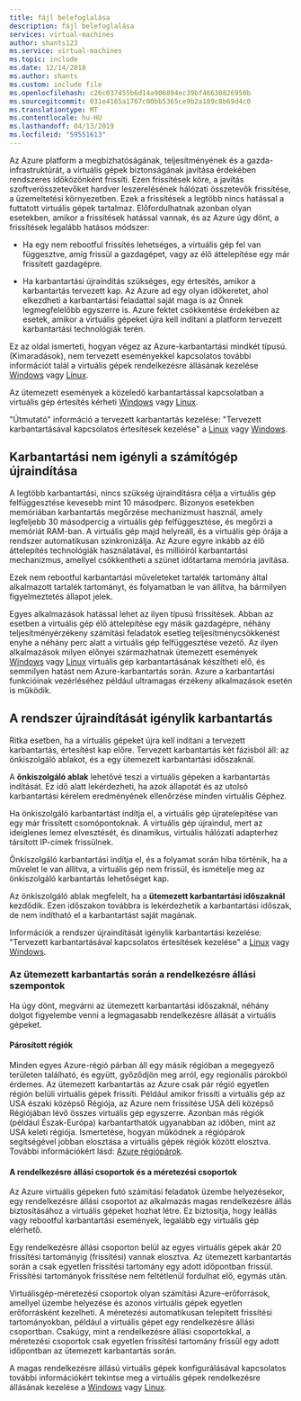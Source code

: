 ```yaml
---
title: fájl belefoglalása
description: fájl belefoglalása
services: virtual-machines
author: shants123
ms.service: virtual-machines
ms.topic: include
ms.date: 12/14/2018
ms.author: shants
ms.custom: include file
ms.openlocfilehash: c26c037455b6d14a906894ec39bf46630826950b
ms.sourcegitcommit: 031e4165a1767c00bb5365ce9b2a189c8b69d4c0
ms.translationtype: MT
ms.contentlocale: hu-HU
ms.lasthandoff: 04/13/2019
ms.locfileid: "59551613"
---
```

Az Azure platform a megbízhatóságának, teljesítményének és a gazda-infrastruktúrát, a virtuális gépek biztonságának javítása érdekében rendszeres időközönként frissíti. Ezen frissítések köre, a javítás szoftverösszetevőket hardver leszerelésének hálózati összetevők frissítése, a üzemeltetési környezetben. Ezek a frissítések a legtöbb nincs hatással a futtatott virtuális gépek tartalmaz. Előfordulhatnak azonban olyan esetekben, amikor a frissítések hatással vannak, és az Azure úgy dönt, a frissítések legalább hatásos módszer:

- Ha egy nem rebootful frissítés lehetséges, a virtuális gép fel van függesztve, amíg frissül a gazdagépet, vagy az élő áttelepítése egy már frissített gazdagépre.

- Ha karbantartási újraindítás szükséges, egy értesítés, amikor a karbantartás tervezett kap. Az Azure ad egy olyan időkeretet, ahol elkezdheti a karbantartási feladattal saját maga is az Önnek legmegfelelőbb egyszerre is. Azure fektet csökkentése érdekében az esetek, amikor a virtuális gépeket újra kell indítani a platform tervezett karbantartási technológiák terén. 

Ez az oldal ismerteti, hogyan végez az Azure-karbantartási mindkét típusú. (Kimaradások), nem tervezett eseményekkel kapcsolatos további információt talál a virtuális gépek rendelkezésre állásának kezelése [Windows](../articles/virtual-machines/windows/manage-availability.md) vagy [Linux](../articles/virtual-machines/linux/manage-availability.md).

Az ütemezett események a közeledő karbantartással kapcsolatban a virtuális gép értesítés kérheti [Windows](../articles/virtual-machines/windows/scheduled-events.md) vagy [Linux](../articles/virtual-machines/linux/scheduled-events.md).

"Útmutató" információ a tervezett karbantartás kezelése: "Tervezett karbantartásával kapcsolatos értesítések kezelése" a [Linux](../articles/virtual-machines/linux/maintenance-notifications.md) vagy [Windows](../articles/virtual-machines/windows/maintenance-notifications.md).

## <a name="maintenance-not-requiring-a-reboot"></a>Karbantartási nem igényli a számítógép újraindítása

A legtöbb karbantartási, nincs szükség újraindításra célja a virtuális gép felfüggesztése kevesebb mint 10 másodperc. Bizonyos esetekben memóriában karbantartás megőrzése mechanizmust használ, amely legfeljebb 30 másodpercig a virtuális gép felfüggesztése, és megőrzi a memóriát RAM-ban. A virtuális gép majd helyreáll, és a virtuális gép órája a rendszer automatikusan szinkronizálja. Az Azure egyre inkább az élő áttelepítés technológiák használatával, és millióiról karbantartási mechanizmus, amellyel csökkentheti a szünet időtartama memória javítása.

Ezek nem rebootful karbantartási műveleteket tartalék tartomány által alkalmazott tartalék tartományt, és folyamatban le van állítva, ha bármilyen figyelmeztetés állapot jelek. 

Egyes alkalmazások hatással lehet az ilyen típusú frissítések. Abban az esetben a virtuális gép élő áttelepítése egy másik gazdagépre, néhány teljesítményérzékeny számítási feladatok esetleg teljesítménycsökkenést enyhe a néhány perc alatt a virtuális gép felfüggesztése vezető. Az ilyen alkalmazások milyen előnyei származhatnak ütemezett események [Windows](../articles/virtual-machines/windows/scheduled-events.md) vagy [Linux](../articles/virtual-machines/linux/scheduled-events.md) virtuális gép karbantartásának készítheti elő, és semmilyen hatást nem Azure-karbantartás során. Azure a karbantartási funkcióinak vezérléséhez például ultramagas érzékeny alkalmazások esetén is működik. 


## <a name="maintenance-requiring-a-reboot"></a>A rendszer újraindítását igénylik karbantartás

Ritka esetben, ha a virtuális gépeket újra kell indítani a tervezett karbantartás, értesítést kap előre. Tervezett karbantartás két fázisból áll: az önkiszolgáló ablakot, és a egy ütemezett karbantartási időszaknál.

A **önkiszolgáló ablak** lehetővé teszi a virtuális gépeken a karbantartás indítását. Ez idő alatt lekérdezheti, ha azok állapotát és az utolsó karbantartási kérelem eredményének ellenőrzése minden virtuális Géphez.

Ha önkiszolgáló karbantartást indítja el, a virtuális gép újratelepítése van egy már frissített csomópontoknak. A virtuális gép újraindul, mert az ideiglenes lemez elvesztését, és dinamikus, virtuális hálózati adapterhez társított IP-címek frissülnek.

Önkiszolgáló karbantartási indítja el, és a folyamat során hiba történik, ha a művelet le van állítva, a virtuális gép nem frissül, és ismételje meg az önkiszolgáló karbantartás lehetőséget kap. 

Az önkiszolgáló ablak megfelelt, ha a **ütemezett karbantartási időszaknál** kezdődik. Ezen időszakon továbbra is lekérdezhetik a karbantartási időszak, de nem indítható el a karbantartást saját magának.

Információk a rendszer újraindítását igénylik karbantartási kezelése: "Tervezett karbantartásával kapcsolatos értesítések kezelése" a [Linux](../articles/virtual-machines/linux/maintenance-notifications.md) vagy [Windows](../articles/virtual-machines/windows/maintenance-notifications.md). 

### <a name="availability-considerations-during-scheduled-maintenance"></a>Az ütemezett karbantartás során a rendelkezésre állási szempontok 

Ha úgy dönt, megvárni az ütemezett karbantartási időszaknál, néhány dolgot figyelembe venni a legmagasabb rendelkezésre állását a virtuális gépeket. 

#### <a name="paired-regions"></a>Párosított régiók

Minden egyes Azure-régió párban áll egy másik régióban a megegyező területen található, és együtt, győződjön meg arról, egy regionális párokból érdemes. Az ütemezett karbantartás az Azure csak pár régió egyetlen régión belüli virtuális gépek frissíti. Például amikor frissíti a virtuális gép az USA északi középső Régiója, az Azure nem frissítése USA déli középső Régiójában lévő összes virtuális gép egyszerre. Azonban más régiók (például Észak-Európa) karbantarthatók ugyanabban az időben, mint az USA keleti régiója. Ismertetése, hogyan működnek a régiópárok segítségével jobban elosztása a virtuális gépek régiók között elosztva. További információkért lásd: [Azure régiópárok](https://docs.microsoft.com/azure/best-practices-availability-paired-regions).

#### <a name="availability-sets-and-scale-sets"></a>A rendelkezésre állási csoportok és a méretezési csoportok

Az Azure virtuális gépeken futó számítási feladatok üzembe helyezésekor, egy rendelkezésre állási csoportot az alkalmazás magas rendelkezésre állás biztosításához a virtuális gépeket hozhat létre. Ez biztosítja, hogy leállás vagy rebootful karbantartási események, legalább egy virtuális gép elérhető.

Egy rendelkezésre állási csoporton belül az egyes virtuális gépek akár 20 frissítési tartományig (frissítési) vannak elosztva. Az ütemezett karbantartás során a csak egyetlen frissítési tartomány egy adott időpontban frissül. Frissítési tartományok frissítése nem feltétlenül fordulhat elő, egymás után. 

Virtuálisgép-méretezési csoportok olyan számítási Azure-erőforrások, amellyel üzembe helyezése és azonos virtuális gépek egyetlen erőforrásként kezelheti. A méretezési automatikusan telepített frissítési tartományokban, például a virtuális gépet egy rendelkezésre állási csoportban. Csakúgy, mint a rendelkezésre állási csoportokkal, a méretezési csoportok csak egyetlen frissítési tartomány frissül egy adott időpontban az ütemezett karbantartás során.

A magas rendelkezésre állású virtuális gépek konfigurálásával kapcsolatos további információkért tekintse meg a virtuális gépek rendelkezésre állásának kezelése a [Windows](../articles/virtual-machines/windows/manage-availability.md) vagy [Linux](../articles/virtual-machines/linux/manage-availability.md).
